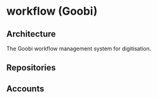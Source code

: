 # workflow (Goobi)

## Architecture

The Goobi workflow management system for digitisation.

## Repositories

## Accounts
